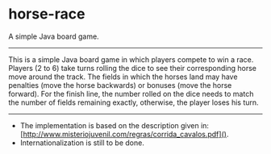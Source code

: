 horse-race
=============

A simple Java board game.

---

This is a simple Java board game in which players compete to win a race. Players (2 to 6) take turns rolling the dice to see their corresponding horse move around the track. The fields in which the horses land may have penalties (move the horse backwards) or bonuses (move the horse forward). For the finish line, the number rolled on the dice needs to match the number of fields remaining exactly, otherwise, the player loses his turn.


---
+ The implementation is based on the description given in: [http://www.misteriojuvenil.com/regras/corrida_cavalos.pdf]().
+ Internationalization is still to be done.